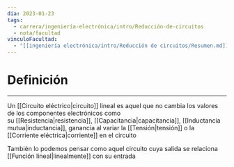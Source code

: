 ```yaml
---
dia: 2023-01-23
tags:
  - carrera/ingeniería-electrónica/intro/Reducción-de-circuitos
  - nota/facultad
vinculoFacultad:
  - "[[ingeniería electrónica/intro/Reducción de circuitos/Resumen.md]]"
---
```

# Definición
---
Un [[Circuito eléctrico|circuito]] lineal es aquel que no cambia los valores de los componentes electrónicos como su [[Resistencia|resistencia]], [[Capacitancia|capacitancia]], [[Inductancia mutua|inductancia]], ganancia al variar la [[Tensión|tensión]] o la [[Corriente eléctrica|corriente]] en el circuito

También lo podemos pensar como aquel circuito cuya salida se relaciona [[Función lineal|linealmente]] con su entrada
